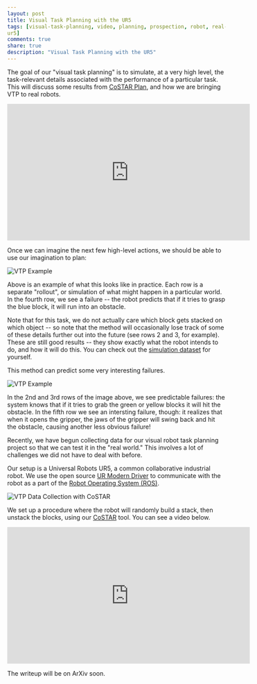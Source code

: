 ```yaml
---
layout: post
title: Visual Task Planning with the UR5
tags: [visual-task-planning, video, planning, prospection, robot, real-robot,
ur5]
comments: true
share: true
description: "Visual Task Planning with the UR5"
---
```


The goal of our "visual task planning" is to simulate, at a very high level, the task-relevant details associated with the performance of a particular task. This will discuss some results from [CoSTAR Plan](https://cpaxton.github.io/costar_plan/), and how we are bringing VTP to real robots.

<iframe width="560" height="315" src="https://www.youtube.com/embed/Rk4EDL4B7zQ" frameborder="0" allow="autoplay; encrypted-media" allowfullscreen></iframe> 

Once we can imagine the next few high-level actions, we should be able to use our imagination to plan:

![VTP Example]({{site.baseurl}}images/vtp_ex6.png "Planning Example 1")

Above is an example of what this looks like in practice. Each row is a separate "rollout", or simulation of what might happen in a particular world. In the fourth row, we see a failure -- the robot predicts that if it tries to grasp the blue block, it will run into an obstacle.

Note that for this task, we do not actually care which block gets stacked on which object -- so note that the method will occasionally lose track of some of these details further out into the future (see rows 2 and 3, for example). These are still good results -- they show exactly what the robot intends to do, and how it will do this.
You can check out the [simulation dataset](https://github.com/cpaxton/costar_plan/releases/download/v0.6.0/simdata.tar.gz) for yourself.

This method can predict some very interesting failures.

![VTP Example]({{site.baseurl}}images/vtp_ex4.png "Planning Example 2")

In the 2nd and 3rd rows of the image above, we see predictable failures: the system knows that if it tries to grab the green or yellow blocks it will hit the obstacle. In the fifth row we see an intersting failure, though: it realizes that when it opens the gripper, the jaws of the gripper will swing back and hit the obstacle, causing another less obvious failure!

Recently, we have begun collecting data for our visual robot task planning project so that we can test it in the "real world." This involves a lot of challenges we did not have to deal with before.

Our setup is a Universal Robots UR5, a common collaborative industrial robot. We use the open source [UR Modern Driver](https://github.com/ThomasTimm/ur_modern_driver) to communicate with the robot as a part of the [Robot Operating System (ROS)](http://wiki.ros.org/).

![VTP Data Collection with CoSTAR]({{site.baseurl}}images/vtp_data_collection.jpg)

We set up a procedure where the robot will randomly build a stack, then unstack the blocks, using our [CoSTAR](http://cpaxton.github.io/costar_stack/) tool. You can see a video below.

<iframe width="560" height="315" src="https://www.youtube.com/embed/LMqEcoYbrLM" frameborder="0" allow="autoplay; encrypted-media" allowfullscreen></iframe>

The writeup will be on ArXiv soon.
